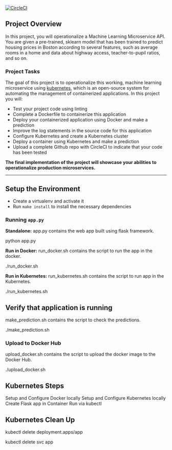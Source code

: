 [![CircleCI](https://circleci.com/gh/benita-ekene/Dev.Ops.svg?style=svg)](https://circleci.com/gh/benita-ekene/Dev.Ops)

## Project Overview

In this project, you will operationalize a Machine Learning Microservice API. 
You are given a pre-trained, sklearn model that has been trained to predict housing prices in Boston according to several features, such as average rooms in a home and data about highway access, teacher-to-pupil ratios, and so on.

### Project Tasks

The goal of this project is to operationalize this working, machine learning microservice using [kubernetes](https://kubernetes.io/), which is an open-source system for automating the management of containerized applications. In this project you will:
* Test your project code using linting
* Complete a Dockerfile to containerize this application
* Deploy your containerized application using Docker and make a prediction
* Improve the log statements in the source code for this application
* Configure Kubernetes and create a Kubernetes cluster
* Deploy a container using Kubernetes and make a prediction
* Upload a complete Github repo with CircleCI to indicate that your code has been tested

**The final implementation of the project will showcase your abilities to operationalize production microservices.**

---

## Setup the Environment

* Create a virtualenv and activate it
* Run `make install` to install the necessary dependencies

### Running `app.py`

**Standalone:**
app.py contains the web app built using flask framework.

python app.py

**Run in Docker:**
run_docker.sh contains the script to run the app in the docker.

./run_docker.sh

**Run in Kubernetes:**
run_kubernetes.sh contains the script to run app in the Kubernetes.

./run_kubernetes.sh

## Verify that application is running
make_prediction.sh contains the script to check the predictions.

./make_prediction.sh

### Upload to Docker Hub 
upload_docker.sh contains the script to upload the docker image to the Docker Hub.

./upload_docker.sh

## Kubernetes Steps
Setup and Configure Docker locally
Setup and Configure Kubernetes locally
Create Flask app in Container
Run via kubectl

## Kubernetes Clean Up

kubectl delete deployment.apps/app

kubectl delete svc app

